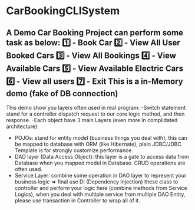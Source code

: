 # CarBookingCLISystem

A Demo Car Booking Project can perform some task as below:
1️⃣ - Book Car
2️⃣ - View All User Booked Cars
3️⃣ - View All Bookings
4️⃣ - View Available Cars
5️⃣ - View Available Electric Cars
6️⃣ - View all users
7️⃣ - Exit
This is a in-Memory demo (fake of DB connection) 
---
This demo show you layers often used in real program:
-Switch statement stand for a controller dispatch request to our core logic method, and then response.
-Each object have 3 main Layers (even more in complidated architecture):
+ POJOs: stand for entity model (business things you deal with), this can be mapped to database with ORM (like Hibernate), plain JDBC/JDBC Template is for strongly customize performance.
+ DAO layer (Data Access Object): this layer is a gate to access data from Database when you mapped model in Database. CRUD operations are often used.
+ Service Layer: combine some operation in DAO layer to represent your business logic
=> final use DI (Dependency Injection) these class to controller and perform your logic here (combine methods from Service Logics), when you deal with multiple service from multiple DAO Entity, please use transaction in Controller to wrap all of it.
